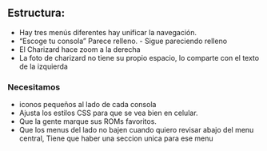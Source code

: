 ## Estructura:
- Hay tres menús diferentes hay unificar la navegación.
- “Escoge tu consola” Parece relleno. - Sigue pareciendo relleno
- El Charizard hace zoom a la derecha
- La foto de charizard no tiene su propio espacio, lo comparte con el texto de la izquierda
  
### Necesitamos
- iconos pequeños al lado de cada consola 
- Ajusta los estilos CSS para que se vea bien en celular.
- Que la gente marque sus ROMs favoritos.
- Que los menus del lado no bajen cuando quiero revisar abajo del menu central, Tiene que haber una seccion unica para ese menu
